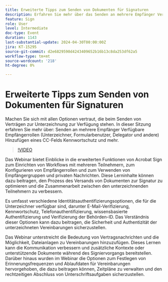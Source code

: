 ```yaml
---
title: Erweiterte Tipps zum Senden von Dokumenten für Signaturen
description: Erfahren Sie mehr über das Senden an mehrere Empfänger Verfügbare Empfängerrollen (Unterzeichner, Formularbenutzer, Delegator usw.) Hinzufügen eines Kennwortschutzes für CC-Felder und mehr.
feature: Sign
role: User
level: Intermediate
doc-type: Event
duration: 1143
last-substantial-update: 2024-04-30T00:00:00Z
jira: KT-15295
source-git-commit: d2e6829590d4243409652b16b13c8da253df62a5
workflow-type: tm+mt
source-wordcount: '218'
ht-degree: 0%

---
```



# Erweiterte Tipps zum Senden von Dokumenten für Signaturen

Machen Sie sich mit allen Optionen vertraut, die beim Senden von Verträgen zur Unterzeichnung zur Verfügung stehen. In dieser Sitzung erfahren Sie mehr über: Senden an mehrere Empfänger Verfügbare Empfängerrollen (Unterzeichner, Formularbenutzer, Delegator und andere) Hinzufügen eines CC-Felds Kennwortschutz und mehr.

>[!VIDEO](https://video.tv.adobe.com/v/3428186/?learn=on)

Das Webinar bietet Einblicke in die erweiterten Funktionen von Acrobat Sign zum Einrichten von Workflows mit mehreren Teilnehmern, zum Konfigurieren von Empfängerrollen und zum Verwenden von Empfängergruppen und privaten Nachrichten. Diese Lerninhalte können dazu beitragen, den Prozess des Versands von Dokumenten zur Signatur zu optimieren und die Zusammenarbeit zwischen den unterzeichnenden Teilnehmern zu verbessern.

Es umfasst verschiedene Identitätsauthentifizierungsoptionen, die für die Unterzeichner verfügbar sind, darunter E-Mail-Verifizierung, Kennwortschutz, Telefonauthentifizierung, wissensbasierte Authentifizierung und Verifizierung der Behörden-ID. Das Verständnis dieser Optionen kann dazu beitragen, die Sicherheit und Authentizität der unterzeichneten Vereinbarungen sicherzustellen.

Das Webinar unterstreicht die Bedeutung von Vertragsnachrichten und die Möglichkeit, Dateianlagen zu Vereinbarungen hinzuzufügen. Dieses Lernen kann die Kommunikation verbessern und zusätzliche Kontexte oder unterstützende Dokumente während des Signiervorgangs bereitstellen. Darüber hinaus wurden im Webinar die Optionen zum Festlegen von Erinnerungsfrequenzen und Ablaufdaten für Vereinbarungen hervorgehoben, die dazu beitragen können, Zeitpläne zu verwalten und den rechtzeitigen Abschluss von Unterschriftsaufgaben sicherzustellen.